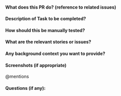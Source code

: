 #### What does this PR do? (reference to related issues)
#### Description of Task to be completed?
#### How should this be manually tested?
#### What are the relevant stories or issues?
#### Any background context you want to provide?
#### Screenshots (if appropriate)
@mentions
#### Questions (if any):
